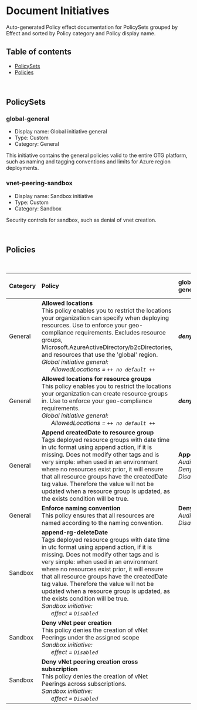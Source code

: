 # Document Initiatives

Auto-generated Policy effect documentation for PolicySets grouped by Effect and sorted by Policy category and Policy display name.

## Table of contents

- [PolicySets](#policySets)
- [Policies](#policies)

<br/>

## <a id="policySets"></a>PolicySets

### global-general

- Display name: Global initiative general
- Type: Custom
- Category: General

This initiative contains the general policies valid to the entire OTG platform, such as naming and tagging conventions and limits for Azure region deployments.

### vnet-peering-sandbox

- Display name: Sandbox initiative
- Type: Custom
- Category: Sandbox

Security controls for sandbox, such as denial of vnet creation.


<br/>

## <a id='policies'></a>Policies

<br/>

| Category | Policy | global-general | vnet-peering-sandbox |
| :------- | :----- | :-------- | :-------- |
| General | **Allowed locations**<br/>This policy enables you to restrict the locations your organization can specify when deploying resources. Use to enforce your geo-compliance requirements. Excludes resource groups, Microsoft.AzureActiveDirectory/b2cDirectories, and resources that use the 'global' region.<br/>*Global initiative general:*<br/>&nbsp;&nbsp;&nbsp;&nbsp;&nbsp;&nbsp;*AllowedLocations = `++ no default ++`* | ***deny*** |  |
| General | **Allowed locations for resource groups**<br/>This policy enables you to restrict the locations your organization can create resource groups in. Use to enforce your geo-compliance requirements.<br/>*Global initiative general:*<br/>&nbsp;&nbsp;&nbsp;&nbsp;&nbsp;&nbsp;*AllowedLocations = `++ no default ++`* | ***deny*** |  |
| General | **Append createdDate to resource group**<br/>Tags deployed resource groups with date time in utc format using append action, if it is missing. Does not modify other tags and is very simple: when used in an environment where no resources exist prior, it will ensure that all resource groups have the createdDate tag value. Therefore the value will not be updated when a resource group is updated, as the exists condition will be true. | **Append**<br/>*Audit*<br/>*Deny*<br/>*Disabled* |  |
| General | **Enforce naming convention**<br/>This policy ensures that all resources are named according to the naming convention. | **Deny**<br/>*Audit*<br/>*Disabled* |  |
| Sandbox | **append-rg-deleteDate**<br/>Tags deployed resource groups with date time in utc format using append action, if it is missing. Does not modify other tags and is very simple: when used in an environment where no resources exist prior, it will ensure that all resource groups have the createdDate tag value. Therefore the value will not be updated when a resource group is updated, as the exists condition will be true.<br/>*Sandbox initiative:*<br/>&nbsp;&nbsp;&nbsp;&nbsp;&nbsp;&nbsp;*effect = `Disabled`* |  | **Disabled**<br/>*Audit*<br/>*Deny* |
| Sandbox | **Deny vNet peer creation**<br/>This policy denies the creation of vNet Peerings under the assigned scope<br/>*Sandbox initiative:*<br/>&nbsp;&nbsp;&nbsp;&nbsp;&nbsp;&nbsp;*effect = `Disabled`* |  | **Disabled**<br/>*Audit*<br/>*Deny* |
| Sandbox | **Deny vNet peering creation cross subscription**<br/>This policy denies the creation of vNet Peerings across subscriptions.<br/>*Sandbox initiative:*<br/>&nbsp;&nbsp;&nbsp;&nbsp;&nbsp;&nbsp;*effect = `Disabled`* |  | **Disabled**<br/>*Audit*<br/>*Deny* |
